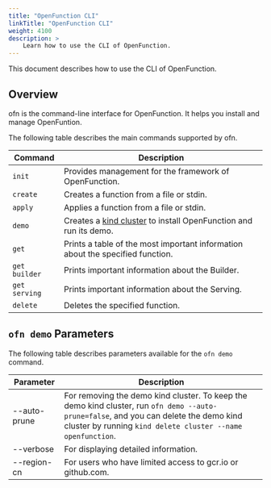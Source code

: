```yaml
---
title: "OpenFunction CLI"
linkTitle: "OpenFunction CLI"
weight: 4100
description: >	
    Learn how to use the CLI of OpenFunction.
---
```


This document describes how to use the CLI of OpenFunction.

## Overview

ofn is the command-line interface for OpenFunction. It helps you install and manage OpenFuntion.

The following table describes the main commands supported by ofn.

| Command       | Description                                                  |
| ------------- | ------------------------------------------------------------ |
| `init`        | Provides management for the framework of OpenFunction.       |
| `create`      | Creates a function from a file or stdin.                     |
| `apply`       | Applies a function from a file or stdin.                     |
| `demo`        | Creates a [kind cluster](https://kind.sigs.k8s.io/) to install OpenFunction and run its demo. |
| `get`         | Prints a table of the most important information about the specified function. |
| `get builder` | Prints important information about the Builder.              |
| `get serving` | Prints important information about the Serving.              |
| `delete`      | Deletes the specified function.                              |

## `ofn demo` Parameters

The following table describes parameters available for the `ofn demo` command.

| Parameter    | Description                                                  |
| ------------ | ------------------------------------------------------------ |
| --auto-prune | For removing the demo kind cluster. To keep the demo kind cluster, run `ofn demo --auto-prune=false`, and you can delete the demo kind cluster by running `kind delete cluster --name openfunction`. |
| --verbose    | For displaying detailed information.                         |
| --region-cn  | For users who have limited access to gcr.io or github.com.   |

